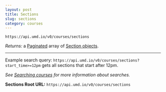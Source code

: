 ```yaml
---
layout: post
title: Sections
slug: sections
category: courses
---
```


`https://api.umd.io/v0/courses/sections`

*Returns:* a [Paginated](/#pagination) array of [Section objects](#section_object).

-----

Example search query: `https://api.umd.io/v0/courses/sections?start_time>=12pm` gets all sections that start after 12pm.

*See [Searching courses](/#course_object) for more information about searches.*

<!-- EXAMPLE -->
**Sections Root URL:**
`https://api.umd.io/v0/courses/sections`

<!-- END -->